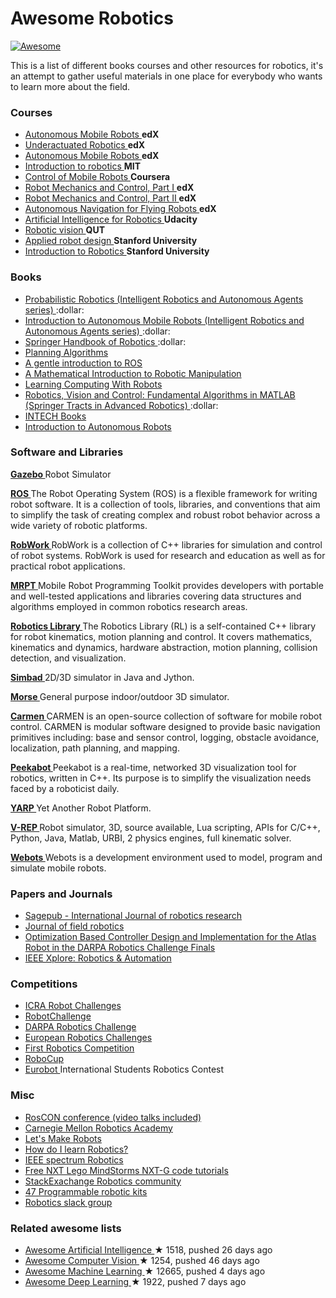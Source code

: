 <h1>
 Awesome Robotics
</h1>
<p>
 <a href="https://github.com/sindresorhus/awesome">
  <img alt="Awesome" src="https://cdn.rawgit.com/sindresorhus/awesome/d7305f38d29fed78fa85652e3a63e154dd8e8829/media/badge.svg"/>
 </a>
</p>
<p>
 This is a list of different books courses and other resources for robotics, it's an attempt to gather useful materials in one place for everybody who wants to learn more about the field.
</p>
<h3>
 Courses
</h3>
<ul>
 <li>
  <a href="https://courses.edx.org/courses/course-v1:ETHx+AMRx+1T2015/info">
   Autonomous Mobile Robots
  </a>
  <strong>
   edX
  </strong>
 </li>
 <li>
  <a href="https://courses.edx.org/courses/course-v1:MITx+6.832x_2+3T2015/info">
   Underactuated Robotics
  </a>
  <strong>
   edX
  </strong>
 </li>
 <li>
  <a href="https://courses.edx.org/courses/ETHx/AMRx/1T2014/info">
   Autonomous Mobile Robots
  </a>
  <strong>
   edX
  </strong>
 </li>
 <li>
  <a href="http://ocw.mit.edu/courses/mechanical-engineering/2-12-introduction-to-robotics-fall-2005/">
   Introduction to robotics
  </a>
  <strong>
   MIT
  </strong>
 </li>
 <li>
  <a href="https://www.coursera.org/course/conrob">
   Control of Mobile Robots
  </a>
  <strong>
   Coursera
  </strong>
 </li>
 <li>
  <a href="https://www.edx.org/course/robot-mechanics-control-part-i-snux-snu446-345-1x">
   Robot Mechanics and Control, Part I
  </a>
  <strong>
   edX
  </strong>
 </li>
 <li>
  <a href="https://www.edx.org/course/robot-mechanics-control-part-ii-snux-snu446-345-2x">
   Robot Mechanics and Control, Part II
  </a>
  <strong>
   edX
  </strong>
 </li>
 <li>
  <a href="https://www.edx.org/course/autonomous-navigation-flying-robots-tumx-autonavx-0">
   Autonomous Navigation for Flying Robots
  </a>
  <strong>
   edX
  </strong>
 </li>
 <li>
  <a href="https://www.udacity.com/course/artificial-intelligence-for-robotics--cs373">
   Artificial Intelligence for Robotics
  </a>
  <strong>
   Udacity
  </strong>
 </li>
 <li>
  <a href="https://www.qut.edu.au/study/short-courses-and-professional-development/short-courses/robotic-vision">
   Robotic vision
  </a>
  <strong>
   QUT
  </strong>
 </li>
 <li>
  <a href="https://www.youtube.com/user/StanfordCS235/videos">
   Applied robot design
  </a>
  <strong>
   Stanford University
  </strong>
 </li>
 <li>
  <a href="https://see.stanford.edu/Course/CS223A">
   Introduction to Robotics
  </a>
  <strong>
   Stanford University
  </strong>
 </li>
</ul>
<h3>
 Books
</h3>
<ul>
 <li>
  <a href="http://www.amazon.com/Probabilistic-Robotics-Intelligent-Autonomous-Agents/dp/0262201623/">
   Probabilistic Robotics (Intelligent Robotics and Autonomous Agents series)
  </a>
  :dollar:
 </li>
 <li>
  <a href="http://www.amazon.com/Introduction-Autonomous-Mobile-Intelligent-Robotics/dp/0262015358/">
   Introduction to Autonomous Mobile Robots (Intelligent Robotics and Autonomous Agents series)
  </a>
  :dollar:
 </li>
 <li>
  <a href="http://www.amazon.com/Springer-Handbook-Robotics-Bruno-Siciliano/dp/354023957X">
   Springer Handbook of Robotics
  </a>
  :dollar:
 </li>
 <li>
  <a href="http://planning.cs.uiuc.edu/">
   Planning Algorithms
  </a>
 </li>
 <li>
  <a href="https://cse.sc.edu/~jokane/agitr/agitr-letter.pdf">
   A gentle introduction to ROS
  </a>
 </li>
 <li>
  <a href="http://www.cds.caltech.edu/~murray/mlswiki/?title=First_edition">
   A Mathematical Introduction to Robotic Manipulation
  </a>
 </li>
 <li>
  <a href="http://wiki.roboteducation.org/Introduction_to_Computer_Science_via_Robots">
   Learning Computing With Robots
  </a>
 </li>
 <li>
  <a href="http://www.amazon.com/Robotics-Vision-Control-Fundamental-Algorithms/dp/3642201431">
   Robotics, Vision and Control: Fundamental Algorithms in MATLAB (Springer Tracts in Advanced Robotics)
  </a>
  :dollar:
 </li>
 <li>
  <a href="http://www.intechopen.com/subjects/robotics">
   INTECH Books
  </a>
 </li>
 <li>
  <a href="https://github.com/correll/Introduction-to-Autonomous-Robots/releases">
   Introduction to Autonomous Robots
  </a>
 </li>
</ul>
<h3>
 Software and Libraries
</h3>
<p>
 <a href="http://gazebosim.org/">
  <strong>
   Gazebo
  </strong>
 </a>
 Robot Simulator
</p>
<p>
 <a href="http://www.ros.org/">
  <strong>
   ROS
  </strong>
 </a>
 The Robot Operating System (ROS) is a flexible framework for writing robot software. It is a collection of tools, libraries, and conventions that aim to simplify the task of creating complex and robust robot behavior across a wide variety of robotic platforms.
</p>
<p>
 <a href="http://www.robwork.dk/jrobwork/">
  <strong>
   RobWork
  </strong>
 </a>
 RobWork is a collection of C++ libraries for simulation and control of robot systems. RobWork is used for research and education as well as for practical robot applications.
</p>
<p>
 <a href="http://www.mrpt.org/">
  <strong>
   MRPT
  </strong>
 </a>
 Mobile Robot Programming Toolkit provides developers with portable and well-tested applications and libraries covering data structures and algorithms employed in common robotics research areas.
</p>
<p>
 <a href="http://www.roboticslibrary.org/">
  <strong>
   Robotics Library
  </strong>
 </a>
 The Robotics Library (RL) is a self-contained C++ library for robot kinematics, motion planning and control. It covers mathematics, kinematics and dynamics, hardware abstraction, motion planning, collision detection, and visualization.
</p>
<p>
 <a href="http://simbad.sourceforge.net/">
  <strong>
   Simbad
  </strong>
 </a>
 2D/3D simulator in Java and Jython.
</p>
<p>
 <a href="https://www.openrobots.org/wiki/morse/">
  <strong>
   Morse
  </strong>
 </a>
 General purpose indoor/outdoor 3D simulator.
</p>
<p>
 <a href="http://carmen.sourceforge.net/">
  <strong>
   Carmen
  </strong>
 </a>
 CARMEN is an open-source collection of software for mobile robot control. CARMEN is modular software designed to provide basic navigation primitives including: base and sensor control, logging, obstacle avoidance, localization, path planning, and mapping.
</p>
<p>
 <a href="http://www.peekabot.org/">
  <strong>
   Peekabot
  </strong>
 </a>
 Peekabot is a real-time, networked 3D visualization tool for robotics, written in C++. Its purpose is to simplify the visualization needs faced by a roboticist daily.
</p>
<p>
 <a href="http://www.yarp.it/">
  <strong>
   YARP
  </strong>
 </a>
 Yet Another Robot Platform.
</p>
<p>
 <a href="http://www.coppeliarobotics.com/">
  <strong>
   V-REP
  </strong>
 </a>
 Robot simulator, 3D, source available, Lua scripting, APIs for C/C++, Python, Java, Matlab, URBI, 2 physics engines, full kinematic solver.
</p>
<p>
 <a href="https://www.cyberbotics.com/overview">
  <strong>
   Webots
  </strong>
 </a>
 Webots is a development environment used to model, program and simulate mobile robots.
</p>
<h3>
 Papers and Journals
</h3>
<ul>
 <li>
  <a href="http://www.ijrr.org/">
   Sagepub - International Journal of robotics research
  </a>
 </li>
 <li>
  <a href="http://www.journalfieldrobotics.org/Home.html">
   Journal of field robotics
  </a>
 </li>
 <li>
  <a href="https://www.cs.cmu.edu/~cga/drc/ICHR15_0025_MS.pdf">
   Optimization Based Controller Design and Implementation for the
Atlas Robot in the DARPA Robotics Challenge Finals
  </a>
 </li>
 <li>
  <a href="http://ieeexplore.ieee.org/xpl/RecentIssue.jsp?punumber=100">
   IEEE Xplore: Robotics & Automation
  </a>
 </li>
</ul>
<h3>
 Competitions
</h3>
<ul>
 <li>
  <a href="http://icra2015.org/conference/robot-challenges">
   ICRA Robot Challenges
  </a>
 </li>
 <li>
  <a href="http://www.robotchallenge.org/">
   RobotChallenge
  </a>
 </li>
 <li>
  <a href="http://www.theroboticschallenge.org/">
   DARPA Robotics Challenge
  </a>
 </li>
 <li>
  <a href="http://www.euroc-project.eu/">
   European Robotics Challenges
  </a>
 </li>
 <li>
  <a href="http://www.firstinspires.org/robotics/frc">
   First Robotics Competition
  </a>
 </li>
 <li>
  <a href="http://www.robocup.org/">
   RoboCup
  </a>
 </li>
 <li>
  <a href="http://www.eurobot.org/">
   Eurobot
  </a>
  International Students Robotics Contest
 </li>
</ul>
<h3>
 Misc
</h3>
<ul>
 <li>
  <a href="http://roscon.ros.org/2015/">
   RosCON conference (video talks included)
  </a>
 </li>
 <li>
  <a href="http://education.rec.ri.cmu.edu/">
   Carnegie Mellon Robotics Academy
  </a>
 </li>
 <li>
  <a href="http://letsmakerobots.com/">
   Let's Make Robots
  </a>
 </li>
 <li>
  <a href="https://www.quora.com/How-do-I-learn-robotics">
   How do I learn Robotics?
  </a>
 </li>
 <li>
  <a href="http://spectrum.ieee.org/robotics">
   IEEE spectrum Robotics
  </a>
 </li>
 <li>
  <a href="http://www.drgraeme.net/DrGraeme-free-NXT-G-tutorials/ChV4.htm">
   Free NXT Lego MindStorms NXT-G code tutorials
  </a>
 </li>
 <li>
  <a href="https://robotics.stackexchange.com">
   StackExachange Robotics community
  </a>
 </li>
 <li>
  <a href="http://www.intorobotics.com/47-programmable-robotic-kits/">
   47 Programmable robotic kits
  </a>
 </li>
 <li>
  <a href="https://robotics-and-ai.slack.com/shared_invite/MzA1ODYzMDc2MTctMTQ1OTM0NDU5MS00MDgxYTY1ZDAy">
   Robotics slack group
  </a>
 </li>
</ul>
<h3>
 Related awesome lists
</h3>
<ul>
 <li>
  <a href="https://github.com/owainlewis/awesome-artificial-intelligence">
   Awesome Artificial Intelligence
  </a>
  <span>
   &#9733 1518, pushed 26 days ago
  </span>
 </li>
 <li>
  <a href="https://github.com/jbhuang0604/awesome-computer-vision">
   Awesome Computer Vision
  </a>
  <span>
   &#9733 1254, pushed 46 days ago
  </span>
 </li>
 <li>
  <a href="https://github.com/josephmisiti/awesome-machine-learning">
   Awesome Machine Learning
  </a>
  <span>
   &#9733 12665, pushed 4 days ago
  </span>
 </li>
 <li>
  <a href="https://github.com/ChristosChristofidis/awesome-deep-learning">
   Awesome Deep Learning
  </a>
  <span>
   &#9733 1922, pushed 7 days ago
  </span>
 </li>
</ul>
